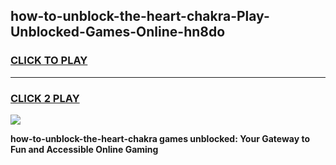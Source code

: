
## how-to-unblock-the-heart-chakra-Play-Unblocked-Games-Online-hn8do
<h3>
<a href="https://premium76.site?title=how-to-unblock-the-heart-chakra&ref=25A">CLICK TO PLAY</a></h3>
<hr>

<h3>
<a href="https://premium76.site?title=how-to-unblock-the-heart-chakra&ref=25A">CLICK 2 PLAY</a>
  
</h3>

<a href="https://premium76.site?title=how-to-unblock-the-heart-chakra&ref=25A"><img src="https://clearcache.store/games.png"></a>


**how-to-unblock-the-heart-chakra games unblocked: Your Gateway to Fun and Accessible Online Gaming**
